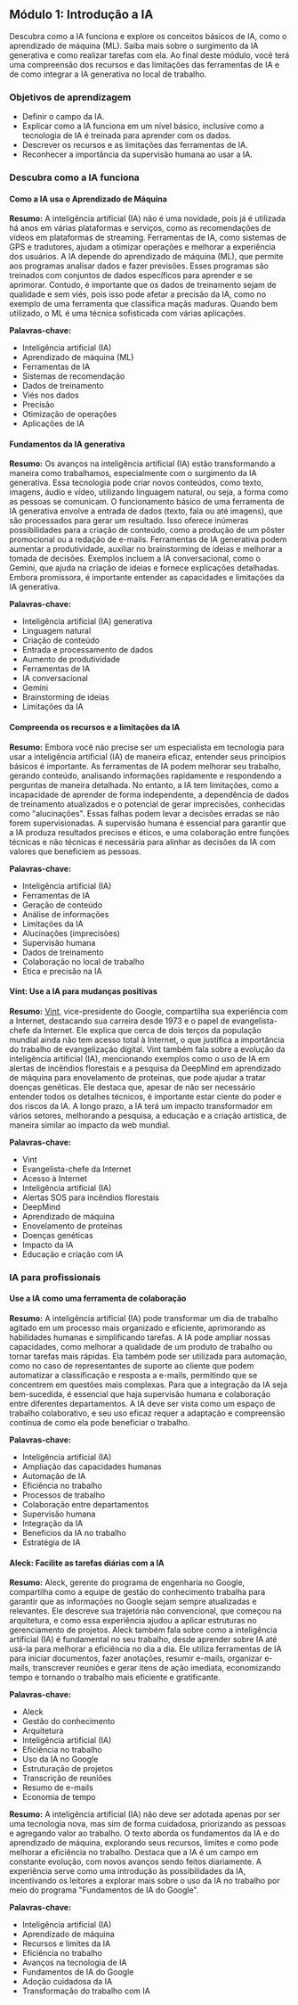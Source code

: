 ## Módulo 1: Introdução a IA
Descubra como a IA funciona e explore os conceitos básicos de IA, como o aprendizado de máquina (ML). Saiba mais sobre o surgimento da IA generativa e como realizar tarefas com ela. Ao final deste módulo, você terá uma compreensão dos recursos e das limitações das ferramentas de IA e de como integrar a IA generativa no local de trabalho.

### Objetivos de aprendizagem
- Definir o campo da IA.
- Explicar como a IA funciona em um nível básico, inclusive como a tecnologia de IA é treinada para aprender com os dados.
- Descrever os recursos e as limitações das ferramentas de IA.
- Reconhecer a importância da supervisão humana ao usar a IA.

### Descubra como a IA funciona
#### Como a IA usa o Aprendizado de Máquina
**Resumo:**
A inteligência artificial (IA) não é uma novidade, pois já é utilizada há anos em várias plataformas e serviços, como as recomendações de vídeos em plataformas de streaming. Ferramentas de IA, como sistemas de GPS e tradutores, ajudam a otimizar operações e melhorar a experiência dos usuários. A IA depende do aprendizado de máquina (ML), que permite aos programas analisar dados e fazer previsões. Esses programas são treinados com conjuntos de dados específicos para aprender e se aprimorar. Contudo, é importante que os dados de treinamento sejam de qualidade e sem viés, pois isso pode afetar a precisão da IA, como no exemplo de uma ferramenta que classifica maçãs maduras. Quando bem utilizado, o ML é uma técnica sofisticada com várias aplicações.

**Palavras-chave:**
- Inteligência artificial (IA)
- Aprendizado de máquina (ML)
- Ferramentas de IA
- Sistemas de recomendação
- Dados de treinamento
- Viés nos dados
- Precisão
- Otimização de operações
- Aplicações de IA

#### Fundamentos da IA generativa
**Resumo:**
Os avanços na inteligência artificial (IA) estão transformando a maneira como trabalhamos, especialmente com o surgimento da IA generativa. Essa tecnologia pode criar novos conteúdos, como texto, imagens, áudio e vídeo, utilizando linguagem natural, ou seja, a forma como as pessoas se comunicam. O funcionamento básico de uma ferramenta de IA generativa envolve a entrada de dados (texto, fala ou até imagens), que são processados para gerar um resultado. Isso oferece inúmeras possibilidades para a criação de conteúdo, como a produção de um pôster promocional ou a redação de e-mails. Ferramentas de IA generativa podem aumentar a produtividade, auxiliar no brainstorming de ideias e melhorar a tomada de decisões. Exemplos incluem a IA conversacional, como o Gemini, que ajuda na criação de ideias e fornece explicações detalhadas. Embora promissora, é importante entender as capacidades e limitações da IA generativa.

**Palavras-chave:**
- Inteligência artificial (IA) generativa
- Linguagem natural
- Criação de conteúdo
- Entrada e processamento de dados
- Aumento de produtividade
- Ferramentas de IA
- IA conversacional
- Gemini
- Brainstorming de ideias
- Limitações da IA
  
#### Compreenda os recursos e a limitações da IA
**Resumo:**
Embora você não precise ser um especialista em tecnologia para usar a inteligência artificial (IA) de maneira eficaz, entender seus princípios básicos é importante. As ferramentas de IA podem melhorar seu trabalho, gerando conteúdo, analisando informações rapidamente e respondendo a perguntas de maneira detalhada. No entanto, a IA tem limitações, como a incapacidade de aprender de forma independente, a dependência de dados de treinamento atualizados e o potencial de gerar imprecisões, conhecidas como "alucinações". Essas falhas podem levar a decisões erradas se não forem supervisionadas. A supervisão humana é essencial para garantir que a IA produza resultados precisos e éticos, e uma colaboração entre funções técnicas e não técnicas é necessária para alinhar as decisões da IA com valores que beneficiem as pessoas.

**Palavras-chave:**
- Inteligência artificial (IA)
- Ferramentas de IA
- Geração de conteúdo
- Análise de informações
- Limitações da IA
- Alucinações (imprecisões)
- Supervisão humana
- Dados de treinamento
- Colaboração no local de trabalho
- Ética e precisão na IA

#### Vint: Use a IA para mudanças positivas
**Resumo:**
[Vint](https://research.google/people/author32412/?&type=google), vice-presidente do Google, compartilha sua experiência com a Internet, destacando sua carreira desde 1973 e o papel de evangelista-chefe da Internet. Ele explica que cerca de dois terços da população mundial ainda não tem acesso total à Internet, o que justifica a importância do trabalho de evangelização digital. Vint também fala sobre a evolução da inteligência artificial (IA), mencionando exemplos como o uso de IA em alertas de incêndios florestais e a pesquisa da DeepMind em aprendizado de máquina para enovelamento de proteínas, que pode ajudar a tratar doenças genéticas. Ele destaca que, apesar de não ser necessário entender todos os detalhes técnicos, é importante estar ciente do poder e dos riscos da IA. A longo prazo, a IA terá um impacto transformador em vários setores, melhorando a pesquisa, a educação e a criação artística, de maneira similar ao impacto da web mundial.

**Palavras-chave:**
- Vint
- Evangelista-chefe da Internet
- Acesso à Internet
- Inteligência artificial (IA)
- Alertas SOS para incêndios florestais
- DeepMind
- Aprendizado de máquina
- Enovelamento de proteínas
- Doenças genéticas
- Impacto da IA
- Educação e criação com IA
  



### IA para profissionais
#### Use a IA como uma ferramenta de colaboração
**Resumo:**
A inteligência artificial (IA) pode transformar um dia de trabalho agitado em um processo mais organizado e eficiente, aprimorando as habilidades humanas e simplificando tarefas. A IA pode ampliar nossas capacidades, como melhorar a qualidade de um produto de trabalho ou tornar tarefas mais rápidas. Ela também pode ser utilizada para automação, como no caso de representantes de suporte ao cliente que podem automatizar a classificação e resposta a e-mails, permitindo que se concentrem em questões mais complexas. Para que a integração da IA seja bem-sucedida, é essencial que haja supervisão humana e colaboração entre diferentes departamentos. A IA deve ser vista como um espaço de trabalho colaborativo, e seu uso eficaz requer a adaptação e compreensão contínua de como ela pode beneficiar o trabalho.

**Palavras-chave:**
- Inteligência artificial (IA)
- Ampliação das capacidades humanas
- Automação de IA
- Eficiência no trabalho
- Processos de trabalho
- Colaboração entre departamentos
- Supervisão humana
- Integração da IA
- Benefícios da IA no trabalho
- Estratégia de IA

#### Aleck: Facilite as tarefas diárias com a IA
**Resumo:**
Aleck, gerente do programa de engenharia no Google, compartilha como a equipe de gestão do conhecimento trabalha para garantir que as informações no Google sejam sempre atualizadas e relevantes. Ele descreve sua trajetória não convencional, que começou na arquitetura, e como essa experiência ajudou a aplicar estruturas no gerenciamento de projetos. Aleck também fala sobre como a inteligência artificial (IA) é fundamental no seu trabalho, desde aprender sobre IA até usá-la para melhorar a eficiência no dia a dia. Ele utiliza ferramentas de IA para iniciar documentos, fazer anotações, resumir e-mails, organizar e-mails, transcrever reuniões e gerar itens de ação imediata, economizando tempo e tornando o trabalho mais eficiente e gratificante.

**Palavras-chave:**
- Aleck
- Gestão do conhecimento
- Arquitetura
- Inteligência artificial (IA)
- Eficiência no trabalho
- Uso da IA no Google
- Estruturação de projetos
- Transcrição de reuniões
- Resumo de e-mails
- Economia de tempo

**Resumo:**
A inteligência artificial (IA) não deve ser adotada apenas por ser uma tecnologia nova, mas sim de forma cuidadosa, priorizando as pessoas e agregando valor ao trabalho. O texto aborda os fundamentos da IA e do aprendizado de máquina, explorando seus recursos, limites e como pode melhorar a eficiência no trabalho. Destaca que a IA é um campo em constante evolução, com novos avanços sendo feitos diariamente. A experiência serve como uma introdução às possibilidades da IA, incentivando os leitores a explorar mais sobre o uso da IA no trabalho por meio do programa "Fundamentos de IA do Google".

**Palavras-chave:**
- Inteligência artificial (IA)
- Aprendizado de máquina
- Recursos e limites da IA
- Eficiência no trabalho
- Avanços na tecnologia de IA
- Fundamentos de IA do Google
- Adoção cuidadosa da IA
- Transformação do trabalho com IA